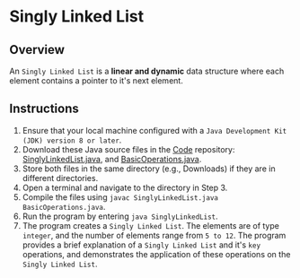 # Singly Linked List

## Overview
An `Singly Linked List` is a **linear and dynamic** data structure where each element contains a pointer to it's next element.

## Instructions
1. Ensure that your local machine configured with a `Java Development Kit (JDK) version 8 or later`.
2. Download these Java source files in the [Code](https://github.com/shumarb/code/tree/main) repository: [SinglyLinkedList.java](https://github.com/shumarb/code/tree/main/code/data-structures/SinglyLinkedList.java), and [BasicOperations.java](https://github.com/shumarb/code/tree/main/code/BasicOperations.java).
3. Store both files in the same directory (e.g., Downloads) if they are in different directories.
4. Open a terminal and navigate to the directory in Step 3.
5. Compile the files using `javac SinglyLinkedList.java BasicOperations.java`.
6. Run the program by entering `java SinglyLinkedList`.
7. The program creates a `Singly Linked List`. The elements are of type `integer`, and the number of elements range from `5 to 12`. The program provides a brief explanation of a `Singly Linked List` and it's `key` operations, and demonstrates the application of these operations on the `Singly Linked List`.
